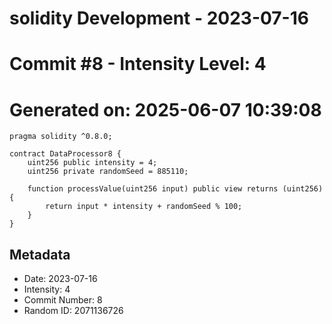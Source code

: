 ﻿# solidity Development - 2023-07-16
# Commit #8 - Intensity Level: 4
# Generated on: 2025-06-07 10:39:08
```solidity
pragma solidity ^0.8.0;

contract DataProcessor8 {
    uint256 public intensity = 4;
    uint256 private randomSeed = 885110;

    function processValue(uint256 input) public view returns (uint256) {
        return input * intensity + randomSeed % 100;
    }
}
```
## Metadata
- Date: 2023-07-16
- Intensity: 4
- Commit Number: 8
- Random ID: 2071136726
